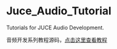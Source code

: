 # Juce_Audio_Tutorial
Tutorials for JUCE Audio Development.

音频开发系列教程源码，[点击这里查看教程](http://www.zhangxinhao.com/)
